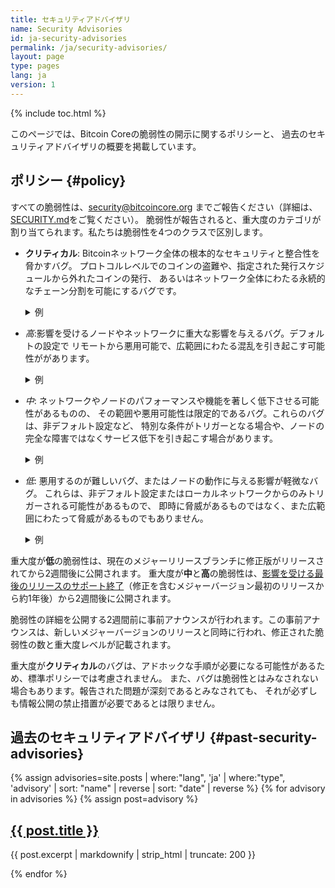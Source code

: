 ```yaml
---
title: セキュリティアドバイザリ
name: Security Advisories
id: ja-security-advisories
permalink: /ja/security-advisories/
layout: page
type: pages
lang: ja
version: 1
---
```

{% include toc.html %}

このページでは、Bitcoin Coreの脆弱性の開示に関するポリシーと、
過去のセキュリティアドバイザリの概要を掲載しています。

## ポリシー {#policy}

すべての脆弱性は、security@bitcoincore.org までご報告ください（詳細は、
[SECURITY.md](https://github.com/bitcoin/bitcoin/blob/master/SECURITY.md)をご覧ください）。
脆弱性が報告されると、重大度のカテゴリが割り当てられます。私たちは脆弱性を4つのクラスで区別します。

* **クリティカル**: Bitcoinネットワーク全体の根本的なセキュリティと整合性を脅かすバグ。
  プロトコルレベルでのコインの盗難や、指定された発行スケジュールから外れたコインの発行、
  あるいはネットワーク全体にわたる永続的なチェーン分割を可能にするバグです。
  <details markdown="1">

  <summary>
  例
  </summary>

  * ブロック内で同じトランザクションアウトプットを２回使用することで
    通貨供給量を増やすことができるバグ（[CVE-2018-17144](/ja/2018/09/20/notice/)）。
  * 旧ソフトウェアを実行しているノードが、基礎となるデータベースの制限により、
    新しいソフトウェアが受け入れたブロックを拒否し、ネットワーク全体のチェーン分割を引き起こすコンセンサス障害
    （[BIP 50](https://github.com/bitcoin/bips/blob/master/bip-0050.mediawiki)）。

  </details>
* *高*:影響を受けるノードやネットワークに重大な影響を与えるバグ。デフォルトの設定で
  リモートから悪用可能で、広範囲にわたる混乱を引き起こす可能性ががあります。
  <details markdown="1">

  <summary>
  例
  </summary>

  * リモートからのトリガーで、多数のノードをオフラインにする可能性のあるクラッシュ（
    [CVE-2024-35202](/ja/2024/10/08/disclose-blocktxn-crash/)）。
  * ノードを長時間停止させ、新しいトランザクションやブロックを処理できないようにする
    サービス拒否攻撃（[CVE-2024-52914](/ja/2024/07/03/disclose-orphan-dos/)）。
  * 過剰な量のブロックヘッダーを保存させることで、リモートからトリガーされる、
    ノードをクラッシュさせる可能性のあるメモリ枯渇の脆弱性（[CVE-2019-25220](/ja/2024/09/18/disclose-headers-oom/)）。

  </details>
* *中*: ネットワークやノードのパフォーマンスや機能を著しく低下させる可能性があるものの、
  その範囲や悪用可能性は限定的であるバグ。これらのバグは、非デフォルト設定など、
  特別な条件がトリガーとなる場合や、ノードの完全な障害ではなくサービス低下を引き起こす場合があります。
  <details markdown="1">

  <summary>
  例
  </summary>

  * UPnPなどの非デフォルト機能が有効になっている場合にのみ悪用される、
    ローカルネットワーク上の潜在的なリモートコード実行（RCE）の脆弱性（[CVE-2015-20111](/ja/2024/07/03/disclose_upnp_rce/)）。
  * ピアが変異ブロックを送信することでブロックの伝播を妨害し、
    ノードが新しいブロックを受信するのを遅延させる可能性があります（[CVE-2024-52921](/ja/2024/10/08/disclose-mutated-blocks-hindering-propagation/)）。
  * 攻撃者がノードにブロックをアナウンスした後、それを提供せず、
    被害ノードが他のピアからそのブロックを取得できるようになるまで最大10分待機させます（
    [CVE-2024-52922](/ja/2024/11/05/cb-stall-hindering-propagation/)）。

  </details>
* *低*: 悪用するのが難しいバグ、またはノードの動作に与える影響が軽微なバグ。
  これらは、非デフォルト設定またはローカルネットワークからのみトリガーされる可能性があるもので、
  即時に脅威があるものではなく、また広範囲にわたって脅威があるものでもありません。
  <details markdown="1">

  <summary>
  例
  </summary>

  * 細工された`getdata`メッセージにより、ピア接続が無限ループに陥り、CPUが消費される可能性がありますが、
    ノードがブロックを処理したり、他のピア接続を処理したりする能力には影響しません（
    [CVE-2024-52920](/ja/2024/07/03/disclose-getdata-cpu/)）。
  * 依存関係のバグによりノードがクラッシュする可能性がありますが、
    これはUPnPなどの非デフォルト機能が有効になっている場合のみです（
    [CVE-2024-52917](/ja/2024/07/31/disclose-upnp-oom/)）。
  * ノードをクラッシュさせる可能性があるものの、悪用するのが非常に難しいバグ（
    [CVE-2024-52919](/ja/2025/04/28/disclose-cve-2024-52919/)）。

  </details>

重大度が**低**の脆弱性は、現在のメジャーリリースブランチに修正版がリリースされてから2週間後に公開されます。
重大度が**中**と**高**の脆弱性は、[影響を受ける最後のリリースのサポート終了](/ja/lifecycle/)（修正を含むメジャーバージョン最初のリリースから約1年後）から2週間後に公開されます。

脆弱性の詳細を公開する2週間前に事前アナウンスが行われます。この事前アナウンスは、新しいメジャーバージョンのリリースと同時に行われ、修正された脆弱性の数と重大度レベルが記載されます。

重大度が**クリティカル**のバグは、アドホックな手順が必要になる可能性があるため、標準ポリシーでは考慮されません。
  また、バグは脆弱性とはみなされない場合もあります。報告された問題が深刻であるとみなされても、
  それが必ずしも情報公開の禁止措置が必要であるとは限りません。

## 過去のセキュリティアドバイザリ {#past-security-advisories}

{% assign advisories=site.posts | where:"lang", 'ja' | where:"type", 'advisory' | sort: "name" | reverse | sort: "date" | reverse %}
{% for advisory in advisories %}
{% assign post=advisory %}
  <article>
    <h2><a href="{{ post.url }}" title="{{ post.title | xml_escape }}">{{ post.title }}</a></h2>
    <p>{{ post.excerpt | markdownify | strip_html | truncate: 200 }}</p>
  </article>
{% endfor %}
